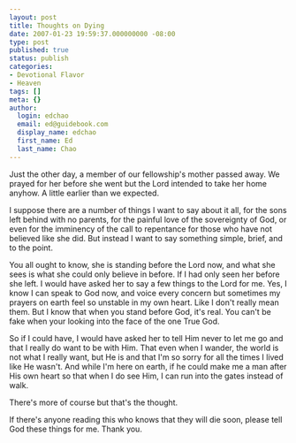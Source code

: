 ```yaml
---
layout: post
title: Thoughts on Dying
date: 2007-01-23 19:59:37.000000000 -08:00
type: post
published: true
status: publish
categories:
- Devotional Flavor
- Heaven
tags: []
meta: {}
author:
  login: edchao
  email: ed@guidebook.com
  display_name: edchao
  first_name: Ed
  last_name: Chao
---
```

<p>Just the other day, a member of our fellowship's mother passed away.  We prayed for her before she went but the Lord intended to take her home anyhow.  A little earlier than we expected.</p>
<p>I suppose there are a number of things I want to say about it all, for the sons left behind with no parents, for the painful love of the sovereignty of God, or even for the imminency of the call to repentance for those who have not believed like she did.  But instead I want to say something simple, brief, and to the point.</p>
<p>You all ought to know, she is standing before the Lord now, and what she sees is what she could only believe in before.  If I had only seen her before she left.  I would have asked her to say a few things to the Lord for me.  Yes, I know I can speak to God now, and voice every concern but sometimes my prayers on earth feel so unstable in my own heart.  Like I don't really mean them.  But I know that when you stand before God, it's real.  You can't be fake when your looking into the face of the one True God.</p>
<p>So if I could have, I would have asked her to tell Him never to let me go and that I really do want to be with Him.  That even when I wander, the world is not what I really want, but He is and that I'm so sorry for all the times I lived like He wasn't.  And while I'm here on earth, if he could make me a man after His own heart so that when I do see Him, I can run into the gates instead of walk.</p>
<p>There's more of course but that's the thought.</p>
<p>If there's anyone reading this who knows that they will die soon, please tell God these things for me. Thank you.</p>
